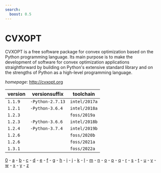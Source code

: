 ```yaml
---
search:
  boost: 0.5
---
```

# CVXOPT

CVXOPT is a free software package for convex optimization based on the Python programming language.  Its main purpose is to make the development of software for convex optimization applications straightforward by  building on Python's extensive standard library and on the strengths of Python as a high-level programming language.

*homepage*: <http://cvxopt.org>

version | versionsuffix | toolchain
--------|---------------|----------
``1.1.9`` | ``-Python-2.7.13`` | ``intel/2017a``
``1.2.1`` | ``-Python-3.6.4`` | ``intel/2018a``
``1.2.3`` |  | ``foss/2019a``
``1.2.3`` | ``-Python-3.6.6`` | ``intel/2018b``
``1.2.4`` | ``-Python-3.7.4`` | ``intel/2019b``
``1.2.6`` |  | ``foss/2020b``
``1.2.6`` |  | ``foss/2021a``
``1.3.1`` |  | ``foss/2022a``

[0](../0/index.md) - [a](../a/index.md) - [b](../b/index.md) - [c](../c/index.md) - [d](../d/index.md) - [e](../e/index.md) - [f](../f/index.md) - [g](../g/index.md) - [h](../h/index.md) - [i](../i/index.md) - [j](../j/index.md) - [k](../k/index.md) - [l](../l/index.md) - [m](../m/index.md) - [n](../n/index.md) - [o](../o/index.md) - [p](../p/index.md) - [q](../q/index.md) - [r](../r/index.md) - [s](../s/index.md) - [t](../t/index.md) - [u](../u/index.md) - [v](../v/index.md) - [w](../w/index.md) - [x](../x/index.md) - [y](../y/index.md) - [z](../z/index.md)

